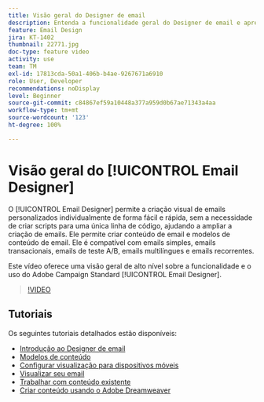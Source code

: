 ```yaml
---
title: Visão geral do Designer de email
description: Entenda a funcionalidade geral do Designer de email e aprenda a criar um email do zero.
feature: Email Design
jira: KT-1402
thumbnail: 22771.jpg
doc-type: feature video
activity: use
team: TM
exl-id: 17813cda-50a1-406b-b4ae-9267671a6910
role: User, Developer
recommendations: noDisplay
level: Beginner
source-git-commit: c84867ef59a10448a377a959d0b67ae71343a4aa
workflow-type: tm+mt
source-wordcount: '123'
ht-degree: 100%

---
```


# Visão geral do [!UICONTROL Email Designer] 

O [!UICONTROL Email Designer] permite a criação visual de emails personalizados individualmente de forma fácil e rápida, sem a necessidade de criar scripts para uma única linha de código, ajudando a ampliar a criação de emails. Ele permite criar conteúdo de email e modelos de conteúdo de email. Ele é compatível com emails simples, emails transacionais, emails de teste A/B, emails multilíngues e emails recorrentes.

Este vídeo oferece uma visão geral de alto nível sobre a funcionalidade e o uso do Adobe Campaign Standard [!UICONTROL Email Designer].

>[!VIDEO](https://video.tv.adobe.com/v/22771?quality=12&learn=on)

## Tutoriais

Os seguintes tutoriais detalhados estão disponíveis:

* [Introdução ao Designer de email](/help/designing-content/email-designer/getting-started-with-the-email-designer.md)
* [Modelos de conteúdo](/help/designing-content/email-designer/email-content-templates.md)
* [Configurar visualização para dispositivos móveis](/help/designing-content/email-designer/configure-the-mobile-view.md)
* [Visualizar seu email](/help/designing-content/email-designer/preview-your-email.md)
* [Trabalhar com conteúdo existente](/help/designing-content/email-designer/working-with-existing-content.md)
* [Criar conteúdo usando o Adobe Dreamweaver](/help/designing-content/email-designer/dreamweaver-integration.md)
